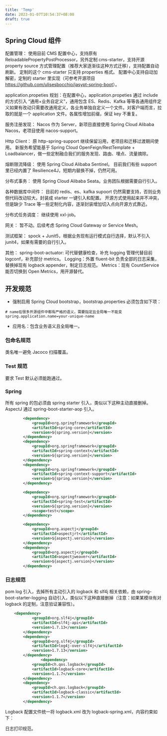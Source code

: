 ```yaml
---
title: 'Temp'
date: 2023-01-07T10:54:37+08:00
draft: true
---
```





## Spring Cloud 组件

配置管理：
使用目前 CMS 配置中心，支持原有 ReloadablePropertyPostProcessor，另外定制 cms-starter，支持开源 property source 方式管理配置（推荐大家逐渐往这种方式迁移），支持配置自动刷新。
定制的这个 cms-starter 只支持 properties 格式。
配置中心支持自动加解密，定制的 starter 里实现（可参考开源项目<https://github.com/ulisesbocchio/jasypt-spring-boot>）。

application.propeties 规划：在配置中心，application.propeties 通过 include 的方式引入 “通用+业务自定义”，通用包含 ES、Redis、Kafka 等等各通用组件定义如果有改动只需要改通用定义，各业务单独自定义一个文件。对客户端而言，拉取的就是一个 application 文件。各属性增加前缀，保证 key 不重复。

服务注册发现：
Nacos 作为 Server，新项目直接使用 Spring Cloud Alibaba Nacos，老项目使用 nacos-support。

Http Client：
原 http-spring-support 继续保留沿用，老项目和迁移过渡期间使用。
新服务希望能基于 Spring Cloud OpenFeign/RestTemplate + Loadbalancer，做一些定制融合我们的服务发现、路由、埋点、流量摘除。

熔断限流降级：
使用 Spring Cloud Alibaba Sentinel。
目前我们有些 support 里已经内置了 Resilience4J，短期内替换不掉，仍然可用。

分布式事务：
使用 Spring Cloud Alibaba Seata。业务团队根据需要自行引入。

各种数据库中间件：
目前的 redis、es、kafka supoort 仍然需要支持，否则业务侧代码改动较大。封装成 starter 一键引入和配置。
开源方式使用起来并不冲突，但是缺少 Trace 等一些定制化内容，逐渐封装增加切入点向开源方式靠近。

分布式任务调度：
继续使用 xxl-job。

网关：
暂不动。后续考虑 Spring Cloud Gateway or Service Mesh。

测试框架：
spock + Junit5，根据业务现有运行模式自行选择，默认不引入 junit4，如果有需要的自行引入。

其他：
spring-boot-actuator: 可代替健康检查，补充 logging 管理代替目前 logconf，补充部分 metrics。
Logging：外置 fluent-bit 负责全部的日志采集，替换掉现有 logback appender，制定日志规范。
Metrics：现有 CountService 能否切换到 Open Metrics，用开源替代。

## 开发规范

- 强制启用 Spring Cloud bootstrap，bootstrap.properties 必须包含如下项：

```properties
# name在很多开源组件中都有严格的语义，需要指定且全局唯一不能变
spring.application.name=your-unique-name
```

- 应用名：包含业务语义且全局唯一。

### 包命名规范

类名唯一避免 Jacoco 扫描覆盖。

### Test 规范

要求 Test 默认必须能跑通过。

### Spring

所有 spring 的包必须由 spring starter 引入，类似以下这种主动直接删掉。
AspectJ 通过 spring-boot-starter-aop 引入。

```xml
        <dependency>
            <groupId>org.springframework</groupId>
            <artifactId>spring-core</artifactId>
            <version>${spring.version}</version>
        </dependency>
        <dependency>
            <groupId>org.springframework</groupId>
            <artifactId>spring-context</artifactId>
            <version>${spring.version}</version>
        </dependency>
        <dependency>
            <groupId>org.springframework</groupId>
            <artifactId>spring-context-support</artifactId>
            <version>${spring.version}</version>
        </dependency>

        <dependency>
            <groupId>org.springframework</groupId>
            <artifactId>spring-test</artifactId>
            <version>${spring.version}</version>
            <scope>test</scope>
        </dependency>

        <dependency>
            <groupId>org.aspectj</groupId>
            <artifactId>aspectjrt</artifactId>
            <version>${aspectj.version}</version>
        </dependency>
        <dependency>
            <groupId>org.aspectj</groupId>
            <artifactId>aspectjweaver</artifactId>
            <version>${aspectj.version}</version>
        </dependency>
```

### 日志规范

pom log 引入，去掉所有主动引入的 logback 和 slf4j 相关依赖，由 spring-boot-starter-logging 自动引入，类似以下这种直接删掉（注意：如果某模块有对 logback 的定制，注意验证兼容性）。

```xml
    <dependency>
            <groupId>org.slf4j</groupId>
            <artifactId>slf4j-api</artifactId>
            <version>1.7.13</version>
        </dependency>
        <dependency>
            <groupId>org.slf4j</groupId>
            <artifactId>log4j-over-slf4j</artifactId>
            <version>1.7.13</version>
        </dependency>
                <dependency>
            <groupId>ch.qos.logback</groupId>
            <artifactId>logback-core</artifactId>
            <version>1.1.7</version>
        </dependency>
        <dependency>
            <groupId>ch.qos.logback</groupId>
            <artifactId>logback-classic</artifactId>
            <version>1.1.7</version>
        </dependency>
```

Logback 配置文件统一将 logback.xml 改为 logback-spring.xml，内容约束如下：

日志打印规范。